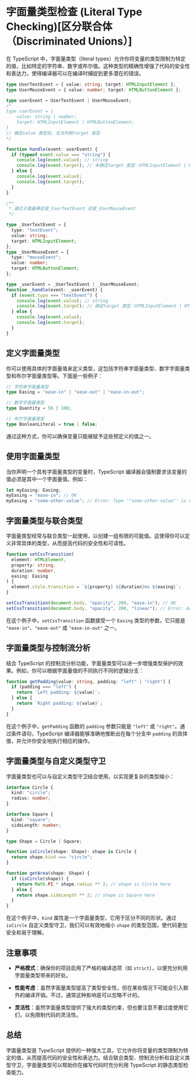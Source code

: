 # 字面量类型检查 (Literal Type Checking)[区分联合体（Discriminated Unions）]

在 TypeScript 中，字面量类型（literal types）允许你将变量的类型限制为特定的值，比如特定的字符串、数字或布尔值。这种类型的精确性增强了代码的安全性和表达力，使得编译器可以在编译时捕捉到更多潜在的错误。

```ts
type UserTextEvent = { value: string; target: HTMLInputElement };
type UserMouseEvent = { value: number; target: HTMLButtonElement };

type userEvent = UserTextEvent | UserMouseEvent;
/*
type userEvent = {
    value: string | number;
    target: HTMLInputElement | HTMLButtonElement;
}
// 确定value 类型后，无法判断target 类型
*/

function handle(event: userEvent) {
  if (typeof event.value === "string") {
    console.log(event.value); // string
    console.log(event.target); // 未确定target 类型：HTMLInputElement | HTMLButtonElement
  } else {
    console.log(event.value);
    console.log(event.target);
  }
}

/**
 * 通过子面量确定是_UserTextEvent 还是_UserMouseEvent
 */

type _UserTextEvent = {
  type: "textEvent";
  value: string;
  target: HTMLInputElement;
};
type _UserMouseEvent = {
  type: "mouseEvent";
  value: number;
  target: HTMLButtonElement;
};

type _userEvent = _UserTextEvent | _UserMouseEvent;
function _handle(event: _userEvent) {
  if (event.type === "textEvent") {
    console.log(event.value); // string
    console.log(event.target); // 确定target 类型：HTMLInputElement | HTMLButtonElement
  } else {
    console.log(event.value);
    console.log(event.target);
  }
}
```

## 定义字面量类型

你可以使用具体的字面量值来定义类型，这包括字符串字面量类型、数字字面量类型和布尔字面量类型等。下面是一些例子：

```typescript
// 字符串字面量类型
type Easing = "ease-in" | "ease-out" | "ease-in-out";

// 数字字面量类型
type Quantity = 50 | 100;

// 布尔字面量类型
type BooleanLiteral = true | false;
```

通过这种方式，你可以确保变量只能被赋予这些预定义的值之一。

## 使用字面量类型

当你声明一个具有字面量类型的变量时，TypeScript 编译器会强制要求该变量的值必须是其中一个字面量值。例如：

```typescript
let myEasing: Easing;
myEasing = "ease-in"; // OK
myEasing = "some-other-value"; // Error: Type '"some-other-value"' is not assignable to type 'Easing'.
```

## 字面量类型与联合类型

字面量类型经常与联合类型一起使用，以创建一组有限的可能值。这使得你可以定义非常具体的类型，从而提高代码的安全性和可读性。

```typescript
function setCssTransition(
  element: HTMLElement,
  property: string,
  duration: number,
  easing: Easing
) {
  element.style.transition = `${property} ${duration}ms ${easing}`;
}

setCssTransition(document.body, "opacity", 200, "ease-in"); // OK
setCssTransition(document.body, "opacity", 200, "linear"); // Error: Argument of type '"linear"' is not assignable to parameter of type 'Easing'.
```

在这个例子中，`setCssTransition` 函数接受一个 `Easing` 类型的参数，它只能是 `"ease-in"`、`"ease-out"` 或 `"ease-in-out"` 之一。

## 字面量类型与控制流分析

结合 TypeScript 的控制流分析功能，字面量类型可以进一步增强类型保护的效果。例如，你可以根据字面量值的不同执行不同的逻辑分支：

```typescript
function getPadding(value: string, padding: "left" | "right") {
  if (padding === "left") {
    return `Left padding: ${value}`;
  } else {
    return `Right padding: ${value}`;
  }
}
```

在这个例子中，`getPadding` 函数的 `padding` 参数只能是 `"left"` 或 `"right"`。通过条件语句，TypeScript 编译器能够准确地推断出在每个分支中 `padding` 的具体值，并允许你安全地执行相应的操作。

## 字面量类型与自定义类型守卫

字面量类型也可以与自定义类型守卫结合使用，以实现更复杂的类型缩小：

```typescript
interface Circle {
  kind: "circle";
  radius: number;
}

interface Square {
  kind: "square";
  sideLength: number;
}

type Shape = Circle | Square;

function isCircle(shape: Shape): shape is Circle {
  return shape.kind === "circle";
}

function getArea(shape: Shape) {
  if (isCircle(shape)) {
    return Math.PI * shape.radius ** 2; // shape is Circle here
  } else {
    return shape.sideLength ** 2; // shape is Square here
  }
}
```

在这个例子中，`kind` 属性是一个字面量类型，它用于区分不同的形状。通过 `isCircle` 自定义类型守卫，我们可以有效地缩小 `shape` 的类型范围，使代码更加安全和易于理解。

## 注意事项

- **严格模式**：确保你的项目启用了严格的编译选项（如 `strict`），以便充分利用字面量类型带来的好处。
- **性能考虑**：虽然字面量类型提高了类型安全性，但在某些情况下可能会引入额外的编译开销。不过，通常这种影响是可以忽略不计的。

- **灵活性**：虽然字面量类型提供了强大的类型约束，但也要注意不要过度使用它们，以免限制代码的灵活性。

## 总结

字面量类型是 TypeScript 提供的一种强大工具，它允许你将变量的类型限制为特定的值，从而提高代码的安全性和表达力。结合联合类型、控制流分析和自定义类型守卫，字面量类型可以帮助你在编写代码时充分利用 TypeScript 的静态类型检查能力。
